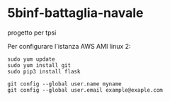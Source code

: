 # 5binf-battaglia-navale
progetto per tpsi

Per configurare l'istanza AWS AMI linux 2:
```
sudo yum update
sudo yum install git
sudo pip3 install flask

git config --global user.name myname
git config --global user.email example@exaple.com
```
